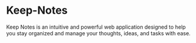 # Keep-Notes
Keep Notes is an intuitive and powerful web application designed to help you stay organized and manage your thoughts, ideas, and tasks with ease.
